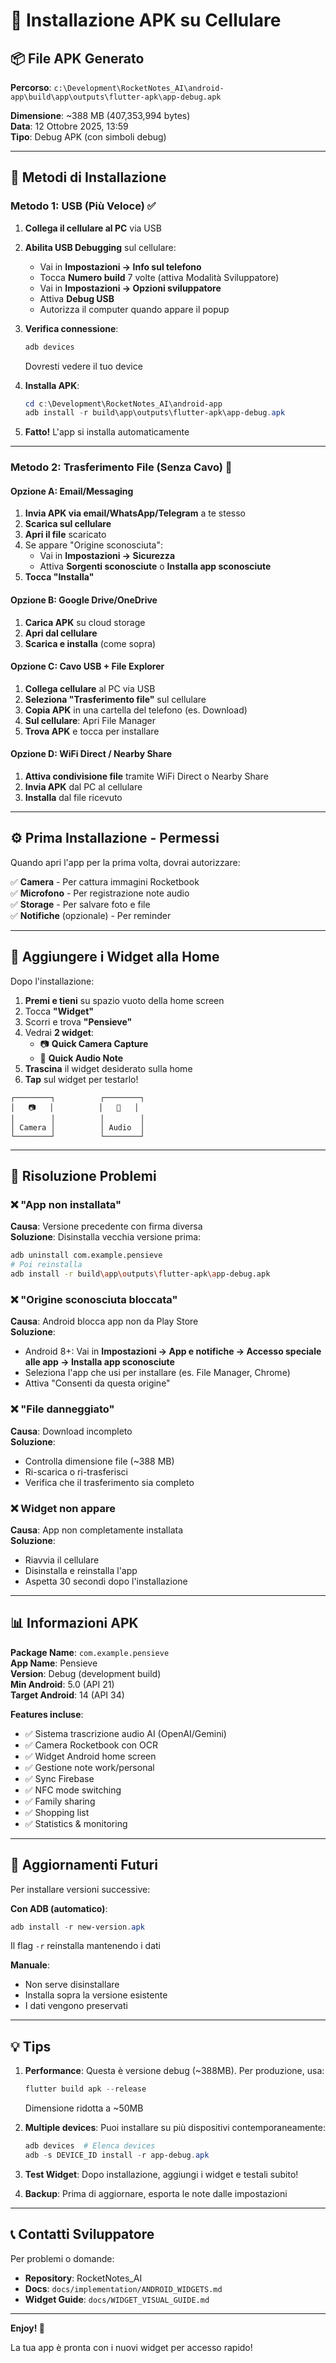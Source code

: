 # 📱 Installazione APK su Cellulare

## 📦 File APK Generato

**Percorso**: `c:\Development\RocketNotes_AI\android-app\build\app\outputs\flutter-apk\app-debug.apk`

**Dimensione**: ~388 MB (407,353,994 bytes)  
**Data**: 12 Ottobre 2025, 13:59  
**Tipo**: Debug APK (con simboli debug)

---

## 🚀 Metodi di Installazione

### Metodo 1: USB (Più Veloce) ✅

1. **Collega il cellulare al PC** via USB
2. **Abilita USB Debugging** sul cellulare:
   - Vai in **Impostazioni → Info sul telefono**
   - Tocca **Numero build** 7 volte (attiva Modalità Sviluppatore)
   - Vai in **Impostazioni → Opzioni sviluppatore**
   - Attiva **Debug USB**
   - Autorizza il computer quando appare il popup

3. **Verifica connessione**:
   ```powershell
   adb devices
   ```
   Dovresti vedere il tuo device

4. **Installa APK**:
   ```powershell
   cd c:\Development\RocketNotes_AI\android-app
   adb install -r build\app\outputs\flutter-apk\app-debug.apk
   ```

5. **Fatto!** L'app si installa automaticamente

---

### Metodo 2: Trasferimento File (Senza Cavo) 📁

#### Opzione A: Email/Messaging
1. **Invia APK via email/WhatsApp/Telegram** a te stesso
2. **Scarica sul cellulare**
3. **Apri il file** scaricato
4. Se appare "Origine sconosciuta":
   - Vai in **Impostazioni → Sicurezza**
   - Attiva **Sorgenti sconosciute** o **Installa app sconosciute**
5. **Tocca "Installa"**

#### Opzione B: Google Drive/OneDrive
1. **Carica APK** su cloud storage
2. **Apri dal cellulare**
3. **Scarica e installa** (come sopra)

#### Opzione C: Cavo USB + File Explorer
1. **Collega cellulare** al PC via USB
2. **Seleziona "Trasferimento file"** sul cellulare
3. **Copia APK** in una cartella del telefono (es. Download)
4. **Sul cellulare**: Apri File Manager
5. **Trova APK** e tocca per installare

#### Opzione D: WiFi Direct / Nearby Share
1. **Attiva condivisione file** tramite WiFi Direct o Nearby Share
2. **Invia APK** dal PC al cellulare
3. **Installa** dal file ricevuto

---

## ⚙️ Prima Installazione - Permessi

Quando apri l'app per la prima volta, dovrai autorizzare:

✅ **Camera** - Per cattura immagini Rocketbook  
✅ **Microfono** - Per registrazione note audio  
✅ **Storage** - Per salvare foto e file  
✅ **Notifiche** (opzionale) - Per reminder

---

## 🎨 Aggiungere i Widget alla Home

Dopo l'installazione:

1. **Premi e tieni** su spazio vuoto della home screen
2. Tocca **"Widget"**
3. Scorri e trova **"Pensieve"**
4. Vedrai **2 widget**:
   - 📷 **Quick Camera Capture**
   - 🎤 **Quick Audio Note**
5. **Trascina** il widget desiderato sulla home
6. **Tap** sul widget per testarlo!

```
┌────────┐          ┌────────┐
│   📷   │          │   🎤   │
│        │          │        │
│ Camera │          │ Audio  │
└────────┘          └────────┘
```

---

## 🔧 Risoluzione Problemi

### ❌ "App non installata"
**Causa**: Versione precedente con firma diversa  
**Soluzione**: Disinstalla vecchia versione prima:
```bash
adb uninstall com.example.pensieve
# Poi reinstalla
adb install -r build\app\outputs\flutter-apk\app-debug.apk
```

### ❌ "Origine sconosciuta bloccata"
**Causa**: Android blocca app non da Play Store  
**Soluzione**: 
- Android 8+: Vai in **Impostazioni → App e notifiche → Accesso speciale alle app → Installa app sconosciute**
- Seleziona l'app che usi per installare (es. File Manager, Chrome)
- Attiva "Consenti da questa origine"

### ❌ "File danneggiato"
**Causa**: Download incompleto  
**Soluzione**: 
- Controlla dimensione file (~388 MB)
- Ri-scarica o ri-trasferisci
- Verifica che il trasferimento sia completo

### ❌ Widget non appare
**Causa**: App non completamente installata  
**Soluzione**:
- Riavvia il cellulare
- Disinstalla e reinstalla l'app
- Aspetta 30 secondi dopo l'installazione

---

## 📊 Informazioni APK

**Package Name**: `com.example.pensieve`  
**App Name**: Pensieve  
**Version**: Debug (development build)  
**Min Android**: 5.0 (API 21)  
**Target Android**: 14 (API 34)

**Features incluse**:
- ✅ Sistema trascrizione audio AI (OpenAI/Gemini)
- ✅ Camera Rocketbook con OCR
- ✅ Widget Android home screen
- ✅ Gestione note work/personal
- ✅ Sync Firebase
- ✅ NFC mode switching
- ✅ Family sharing
- ✅ Shopping list
- ✅ Statistics & monitoring

---

## 🔄 Aggiornamenti Futuri

Per installare versioni successive:

**Con ADB (automatico)**:
```powershell
adb install -r new-version.apk
```
Il flag `-r` reinstalla mantenendo i dati

**Manuale**:
- Non serve disinstallare
- Installa sopra la versione esistente
- I dati vengono preservati

---

## 💡 Tips

1. **Performance**: Questa è versione debug (~388MB). Per produzione, usa:
   ```powershell
   flutter build apk --release
   ```
   Dimensione ridotta a ~50MB

2. **Multiple devices**: Puoi installare su più dispositivi contemporaneamente:
   ```powershell
   adb devices  # Elenca devices
   adb -s DEVICE_ID install -r app-debug.apk
   ```

3. **Test Widget**: Dopo installazione, aggiungi i widget e testali subito!

4. **Backup**: Prima di aggiornare, esporta le note dalle impostazioni

---

## 📞 Contatti Sviluppatore

Per problemi o domande:
- **Repository**: RocketNotes_AI
- **Docs**: `docs/implementation/ANDROID_WIDGETS.md`
- **Widget Guide**: `docs/WIDGET_VISUAL_GUIDE.md`

---

**Enjoy! 🚀**

La tua app è pronta con i nuovi widget per accesso rapido!
